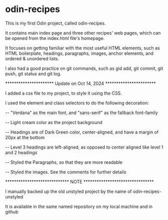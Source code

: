 # odin-recipes

This is my first Odin project, called odin-recipes.

It contains main index page and three other recipes' web pages, which can be opened from the index.html file's homepage.

It focuses on getting familiar with the most useful HTML elements, such as HTML boilerplate, headings, paragraphs, images, anchor elements, and ordered & unordered lists.

I also had a good practice on git commands, such as gid add, git commit, git push, git status and git log.

********************** Update on Oct 14, 2024 ***********************

I added a css file to my project, to style it using the CSS.

I used the element and class selectors to do the following decoration:

-- "Verdana" as the main font, and "sans-serif" as the fallback font-family

-- Light cream color as the project background

-- Headings are of Dark Green color, center-aligned, and have a margin of 20px at the bottom

-- Level 3 headings are left-aligned, as opposed to center aligned like level 1 and 2 headings

-- Styled the Paragraphs, so that they are more readable

-- Styled the images. See the comments for further details

***************************** NOTE ********************************

I manually backed up the old unstyled project by the name of odin-recipes-unstyled

It is available in the same named repository on my local machine and in github

